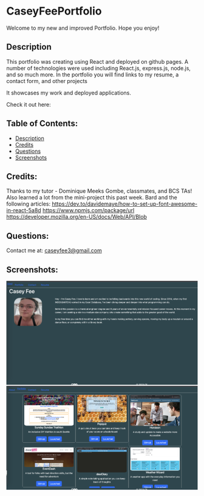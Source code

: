 # CaseyFeePortfolio

Welcome to my new and improved Portfolio. Hope you enjoy!

## Description

This portfolio was creating using React and deployed on github pages. A number of technologies were used including React.js, express.js, node.js, and so much more. In the portfolio you will find links to my resume, a contact form, and other projects


It showcases my work and deployed applications. 

Check it out here:


## Table of Contents: 
- [Description](#description) 
- [Credits](#credits) 
- [Questions](#questions)
- [Screenshots](#screenshots)

## Credits: 
Thanks to my tutor - Dominique Meeks Gombe, classmates, and BCS TAs! Also learned a lot from the mini-project this past week.
Bard and the following articles:
https://dev.to/davidemaye/how-to-set-up-font-awesome-in-react-5a8d
https://www.npmjs.com/package/url
https://developer.mozilla.org/en-US/docs/Web/API/Blob



## Questions:
Contact me at: caseyfee3@gmail.com


## Screenshots:
![homepagePhoto](./src/components/pages/imgs/homepage.png)
![projectsPhoto](./src/components/pages/imgs/projects.png)

